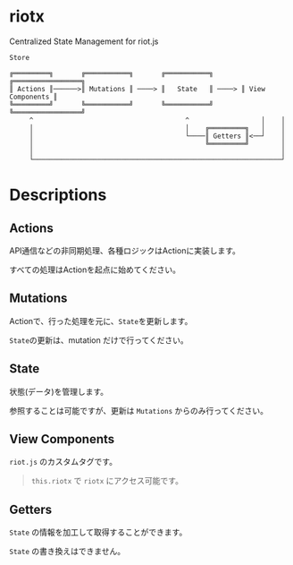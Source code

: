 # riotx

Centralized State Management for riot.js

```
Store 

╔═════════╗       ╔═══════════╗       ╔═══════════╗       ╔═════════════════╗
║ Actions ║──────>║ Mutations ║ ────> ║   State   ║ ────> ║ View Components ║
╚═════════╝       ╚═══════════╝       ╚═══════════╝       ╚═════════════════╝
     ^                                      ^                  │    │
     │                                      │    ╔═════════╗   │    │
     │                                      └────║ Getters ║<──┘    │  
     │                                           ╚═════════╝        │
     │                                                              │
     └──────────────────────────────────────────────────────────────┘
```

# Descriptions

## Actions

API通信などの非同期処理、各種ロジックはActionに実装します。

すべての処理はActionを起点に始めてください。


## Mutations

Actionで、行った処理を元に、`State`を更新します。

`State`の更新は、mutation だけで行ってください。

## State

状態(データ)を管理します。

参照することは可能ですが、更新は `Mutations` からのみ行ってください。

## View Components

`riot.js` のカスタムタグです。

> `this.riotx` で `riotx` にアクセス可能です。


## Getters

`State` の情報を加工して取得することができます。

`State` の書き換えはできません。

